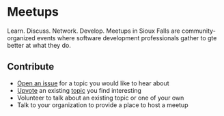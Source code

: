 # Meetups

Learn. Discuss. Network. Develop. Meetups in Sioux Falls are community-organized events where software development professionals gather to gte better at what they do.


## Contribute

* [Open an issue][open] for a topic you would like to hear about
* [Upvote][reactions] an existing [topic][issues] you find interesting
* Volunteer to talk about an existing topic or one of your own
* Talk to your organization to provide a place to host a meetup


[open]: https://github.com/sfdevs/meetups/issues/new
[issues]: https://github.com/sfdevs/meetups/issues
[reactions]: https://github.com/blog/2119-add-reactions-to-pull-requests-issues-and-comments
